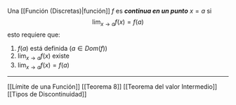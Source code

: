 Una [[Función (Discretas)|función]] $f$ es ***continua en un punto*** $x=a$ si $$\lim_{x→a}f(x)=f(a)$$
esto requiere que:
1. $f(a)$ está definida ($a∈Dom(f)$)
2. $\lim_{x→a}f(x)$ existe
3. $\lim_{x→a}f(x)=f(a)$
***
[[Límite de una Función]]
[[Teorema 8]]
[[Teorema del valor Intermedio]]
[[Tipos de Discontinuidad]]